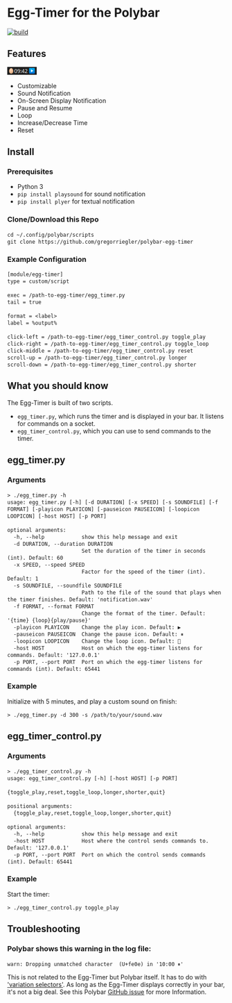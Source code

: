 Egg-Timer for the Polybar
=========================
[![build](https://github.com/gregorriegler/polybar-egg-timer/actions/workflows/python-app.yml/badge.svg)](https://github.com/gregorriegler/polybar-egg-timer/actions/workflows/python-app.yml)

## Features

![Egg Timer In Action](egg-timer.png)
- Customizable
- Sound Notification
- On-Screen Display Notification
- Pause and Resume
- Loop
- Increase/Decrease Time
- Reset

## Install

### Prerequisites
- Python 3
- `pip install playsound` for sound notification
- `pip install plyer` for textual notification

### Clone/Download this Repo
```
cd ~/.config/polybar/scripts
git clone https://github.com/gregorriegler/polybar-egg-timer
```

### Example Configuration
```
[module/egg-timer]
type = custom/script

exec = /path-to-egg-timer/egg_timer.py
tail = true

format = <label>
label = %output%

click-left = /path-to-egg-timer/egg_timer_control.py toggle_play
click-right = /path-to-egg-timer/egg_timer_control.py toggle_loop
click-middle = /path-to-egg-timer/egg_timer_control.py reset
scroll-up = /path-to-egg-timer/egg_timer_control.py longer
scroll-down = /path-to-egg-timer/egg_timer_control.py shorter
```

## What you should know
The Egg-Timer is built of two scripts.

- `egg_timer.py`, which runs the timer and is displayed in your bar. It listens for commands on a socket.
- `egg_timer_control.py`, which you can use to send commands to the timer.

## egg_timer.py

### Arguments
```
> ./egg_timer.py -h                             
usage: egg_timer.py [-h] [-d DURATION] [-x SPEED] [-s SOUNDFILE] [-f FORMAT] [-playicon PLAYICON] [-pauseicon PAUSEICON] [-loopicon LOOPICON] [-host HOST] [-p PORT]

optional arguments:
  -h, --help            show this help message and exit
  -d DURATION, --duration DURATION
                        Set the duration of the timer in seconds (int). Default: 60
  -x SPEED, --speed SPEED
                        Factor for the speed of the timer (int). Default: 1
  -s SOUNDFILE, --soundfile SOUNDFILE
                        Path to the file of the sound that plays when the timer finishes. Default: 'notification.wav'
  -f FORMAT, --format FORMAT
                        Change the format of the timer. Default: '{time} {loop}{play/pause}'
  -playicon PLAYICON    Change the play icon. Default: ▶
  -pauseicon PAUSEICON  Change the pause icon. Default: ⏸
  -loopicon LOOPICON    Change the loop icon. Default: 🔄
  -host HOST            Host on which the egg-timer listens for commands. Default: '127.0.0.1'
  -p PORT, --port PORT  Port on which the egg-timer listens for commands (int). Default: 65441
```
### Example
Initialize with 5 minutes, and play a custom sound on finish:
```
> ./egg_timer.py -d 300 -s /path/to/your/sound.wav
```

## egg_timer_control.py 

### Arguments
```
> ./egg_timer_control.py -h    
usage: egg_timer_control.py [-h] [-host HOST] [-p PORT]
                            {toggle_play,reset,toggle_loop,longer,shorter,quit}

positional arguments:
  {toggle_play,reset,toggle_loop,longer,shorter,quit}

optional arguments:
  -h, --help            show this help message and exit
  -host HOST            Host where the control sends commands to. Default: '127.0.0.1'
  -p PORT, --port PORT  Port on which the control sends commands (int). Default: 65441
```
### Example
Start the timer:
```
> ./egg_timer_control.py toggle_play
```

## Troubleshooting
### Polybar shows this warning in the log file: 
```
warn: Dropping unmatched character ︎ (U+fe0e) in '10:00 ⏸︎'
```
This is not related to the Egg-Timer but Polybar itself. It has to do with ['variation selectors'](https://en.wikipedia.org/wiki/Variation_Selectors_(Unicode_block)).
As long as the Egg-Timer displays correctly in your bar, it's not a big deal. 
See this Polybar [GitHub issue](https://github.com/polybar/polybar/issues/2186) for more Information.

